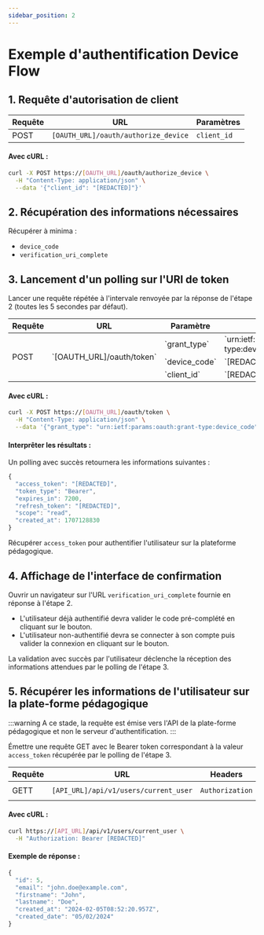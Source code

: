 ```yaml
---
sidebar_position: 2
---
```


# Exemple d'authentification Device Flow

## 1. Requête d'autorisation de client

|Requête|URL|Paramètres|
|-------|---|----------|
|POST|`[OAUTH_URL]/oauth/authorize_device`|`client_id`|

#### Avec cURL :

```bash
curl -X POST https://[OAUTH_URL]/oauth/authorize_device \
  -H "Content-Type: application/json" \
  --data '{"client_id": "[REDACTED]"}'
```

## 2. Récupération des informations nécessaires

Récupérer à minima :

- `device_code` 
- `verification_uri_complete`

## 3. Lancement d'un polling sur l'URI de token

Lancer une requête répétée à l'intervale renvoyée par la réponse de l'étape 2 (toutes les 5 secondes par défaut).

<table>
  <thead>
    <tr>
      <th>Requête</th>
      <th>URL</th>
      <th>Paramètre</th>
      <th>Valeur</th>
    </tr>
  </thead>
  <tbody>
    <tr>
      <td rowspan="3">POST</td>
      <td rowspan="3">`[OAUTH_URL]/oauth/token`</td>
      <td>`grant_type`</td>
      <td>`urn:ietf:params:oauth:grant-type:device_code`</td>
    </tr>
    <tr>
      <td>`device_code`</td>
      <td>`[REDACTED]`</td>
    </tr>
    <tr>
      <td>`client_id`</td>
      <td>`[REDACTED]`</td>
    </tr>
  </tbody>
</table>

#### Avec cURL :

```bash
curl -X POST https://[OAUTH_URL]/oauth/token \
  -H "Content-Type: application/json" \
  --data '{"grant_type": "urn:ietf:params:oauth:grant-type:device_code", "device_code": "[REDACTED]", "client_id": "[REDACTED]"}'
```

#### Interprêter les résultats :

Un polling avec succès retournera les informations suivantes :

```js
{
  "access_token": "[REDACTED]",
  "token_type": "Bearer",
  "expires_in": 7200,
  "refresh_token": "[REDACTED]",
  "scope": "read",
  "created_at": 1707128830
}
```

Récupérer `access_token` pour authentifier l'utilisateur sur la plateforme pédagogique.

## 4. Affichage de l'interface de confirmation

Ouvrir un navigateur sur l'URL `verification_uri_complete` fournie en réponse à l'étape 2.

- L'utilisateur déjà authentifié devra valider le code pré-complété en cliquant sur le bouton.
- L'utilisateur non-authentifié devra se connecter à son compte puis valider la connexion en cliquant sur le bouton.

La validation avec succès par l'utilisateur déclenche la réception des informations attendues par le polling de l'étape 3.

## 5. Récupérer les informations de l'utilisateur sur la plate-forme pédagogique

:::warning
A ce stade, la requête est émise vers l'API de la plate-forme pédagogique et non le serveur d'authentification.
:::

Émettre une requête GET avec le Bearer token correspondant à la valeur `access_token` récupérée par le polling de l'étape 3.

|Requête|URL|Headers|Valeur|
|-------|---|-------|------|
|GETT|`[API_URL]/api/v1/users/current_user`|`Authorization`|`Bearer [REDACTED]`|

#### Avec cURL :

```bash
curl https://[API_URL]/api/v1/users/current_user \
  -H "Authorization: Bearer [REDACTED]"
```

#### Exemple de réponse :

```js
{
  "id": 5,
  "email": "john.doe@example.com",
  "firstname": "John",
  "lastname": "Doe",
  "created_at": "2024-02-05T08:52:20.957Z",
  "created_date": "05/02/2024"
}
```
